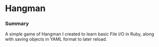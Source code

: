 # Hangman

### Summary
A simple game of Hangman I created to learn basic File I/O in Ruby, along with
saving objects in YAML format to later reload.
